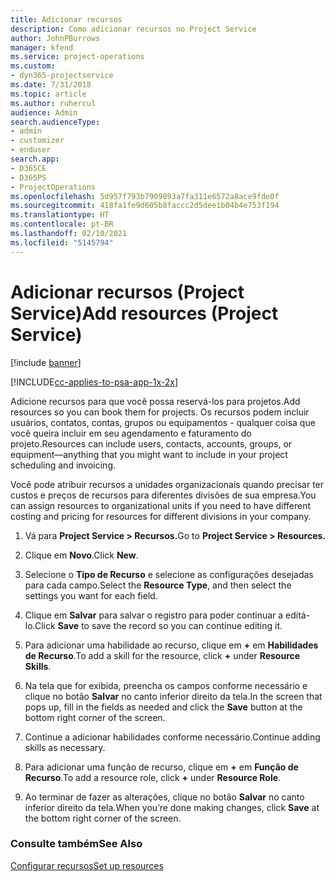 ```yaml
---
title: Adicionar recursos
description: Como adicionar recursos no Project Service
author: JohnPBurrows
manager: kfend
ms.service: project-operations
ms.custom:
- dyn365-projectservice
ms.date: 7/31/2018
ms.topic: article
ms.author: ruhercul
audience: Admin
search.audienceType:
- admin
- customizer
- enduser
search.app:
- D365CE
- D365PS
- ProjectOperations
ms.openlocfilehash: 5d957f793b7909893a7fa311e6572a8ace9fde0f
ms.sourcegitcommit: 418fa1fe9d605b8faccc2d5dee1b04b4e753f194
ms.translationtype: HT
ms.contentlocale: pt-BR
ms.lasthandoff: 02/10/2021
ms.locfileid: "5145794"
---
```

# <a name="add-resources-project-service"></a><span data-ttu-id="3597c-103">Adicionar recursos (Project Service)</span><span class="sxs-lookup"><span data-stu-id="3597c-103">Add resources (Project Service)</span></span>

[!include [banner](../includes/psa-now-project-operations.md)]

[!INCLUDE[cc-applies-to-psa-app-1x-2x](../includes/cc-applies-to-psa-app-1x-2x.md)]

<span data-ttu-id="3597c-104">Adicione recursos para que você possa reservá-los para projetos.</span><span class="sxs-lookup"><span data-stu-id="3597c-104">Add resources so you can book them for projects.</span></span> <span data-ttu-id="3597c-105">Os recursos podem incluir usuários, contatos, contas, grupos ou equipamentos - qualquer coisa que você queira incluir em seu agendamento e faturamento do projeto.</span><span class="sxs-lookup"><span data-stu-id="3597c-105">Resources can include users, contacts, accounts, groups, or equipment—anything that you might want to include in your project scheduling and invoicing.</span></span>  
  
<span data-ttu-id="3597c-106">Você pode atribuir recursos a unidades organizacionais quando precisar ter custos e preços de recursos para diferentes divisões de sua empresa.</span><span class="sxs-lookup"><span data-stu-id="3597c-106">You can assign resources to organizational units if you need to have different costing and pricing for resources for different divisions in your company.</span></span>  
  
1.  <span data-ttu-id="3597c-107">Vá para **Project Service > Recursos.**</span><span class="sxs-lookup"><span data-stu-id="3597c-107">Go to **Project Service > Resources.**</span></span>  
  
2.  <span data-ttu-id="3597c-108">Clique em **Novo**.</span><span class="sxs-lookup"><span data-stu-id="3597c-108">Click **New**.</span></span>  
  
3.  <span data-ttu-id="3597c-109">Selecione o **Tipo de Recurso** e selecione as configurações desejadas para cada campo.</span><span class="sxs-lookup"><span data-stu-id="3597c-109">Select the **Resource Type**, and then select the settings you want for each field.</span></span>  
  
4.  <span data-ttu-id="3597c-110">Clique em **Salvar** para salvar o registro para poder continuar a editá-lo.</span><span class="sxs-lookup"><span data-stu-id="3597c-110">Click **Save** to save the record so you can continue editing it.</span></span>  
  
5.  <span data-ttu-id="3597c-111">Para adicionar uma habilidade ao recurso, clique em **+** em **Habilidades de Recurso**.</span><span class="sxs-lookup"><span data-stu-id="3597c-111">To add a skill for the resource, click **+** under **Resource Skills**.</span></span>  
  
6.  <span data-ttu-id="3597c-112">Na tela que for exibida, preencha os campos conforme necessário e clique no botão **Salvar** no canto inferior direito da tela.</span><span class="sxs-lookup"><span data-stu-id="3597c-112">In the screen that pops up, fill in the fields as needed and click the **Save** button at the bottom right corner of the screen.</span></span>  
  
7.  <span data-ttu-id="3597c-113">Continue a adicionar habilidades conforme necessário.</span><span class="sxs-lookup"><span data-stu-id="3597c-113">Continue adding skills as necessary.</span></span>  
  
8.  <span data-ttu-id="3597c-114">Para adicionar uma função de recurso, clique em **+** em **Função de Recurso**.</span><span class="sxs-lookup"><span data-stu-id="3597c-114">To add a resource role, click **+** under **Resource Role**.</span></span>  
  
9. <span data-ttu-id="3597c-115">Ao terminar de fazer as alterações, clique no botão **Salvar** no canto inferior direito da tela.</span><span class="sxs-lookup"><span data-stu-id="3597c-115">When you’re done making changes, click **Save** at the bottom right corner of the screen.</span></span>  
  
### <a name="see-also"></a><span data-ttu-id="3597c-116">Consulte também</span><span class="sxs-lookup"><span data-stu-id="3597c-116">See Also</span></span>  
 [<span data-ttu-id="3597c-117">Configurar recursos</span><span class="sxs-lookup"><span data-stu-id="3597c-117">Set up resources</span></span>](../psa/set-up-resources.md)
